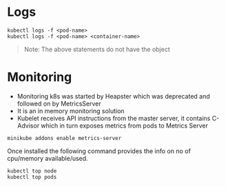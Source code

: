 # Logs
```
kubectl logs -f <pod-name>
kubectl logs -f <pod-name> <container-name>
```

> Note:  The above statements do not have the object

# Monitoring

* Monitoring k8s was started by Heapster which was deprecated and followed on by MetricsServer
* It is an in memory monitoring solution
* Kubelet receives API instructions from the master server, it contains C-Advisor which in turn exposes metrics from pods to Metrics Server

```
minikube addons enable metrics-server
```

Once installed the following command provides the info on no of cpu/memory available/used.

```
kubectl top node
kubectl top pods
```

